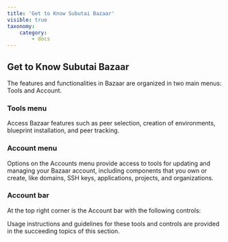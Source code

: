 ```yaml
---
title: 'Get to Know Subutai Bazaar'
visible: true
taxonomy:
    category:
        - docs
---
```


## Get to Know Subutai Bazaar
The features and functionalities in Bazaar are organized in two main menus: Tools and Account.





### Tools menu
Access Bazaar features such as peer selection, creation of environments, blueprint installation, and peer tracking.


### Account menu
Options on the Accounts menu provide access to tools for updating and managing your Bazaar account, including components that you own or create, like domains, SSH keys, applications, projects, and organizations.


### Account bar
At the top right corner is the Account bar with the following controls:


Usage instructions and guidelines for these tools and controls are provided in the succeeding topics of this section.
